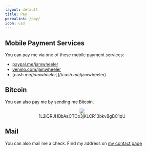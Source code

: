 ```yaml
---
layout: default
title: Pay
permalink: /pay/
icon: usd
---
```


## Mobile Payment Services

You can pay me via one of these mobile payment services:

- [paypal.me/jamwheeler](//paypal.me/jamwheeler)
- [venmo.com/jamwheeler](//venmo.com/jamwheeler)
- [cash.me/$jamwheeler](//cash.me/$jamwheeler)

## Bitcoin

You can also pay me by sending me Bitcoin.

<div align="center">
<img src="https://api.qrserver.com/v1/create-qr-code/?size=150x150&data=1L2iQRJHBbAaCTCo3jKLCR13bkvBgBC1qU" /><br/>
1L2iQRJHBbAaCTCo3jKLCR13bkvBgBC1qU

</div>


## Mail

You can also mail me a check. Find my address on [my contact page](/contact)